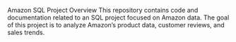 Amazon SQL Project
Overview
This repository contains code and documentation related to an SQL project focused on Amazon data. The goal of this project is to analyze Amazon’s product data, customer reviews, and sales trends.
